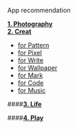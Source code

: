
App recommendation

[**1. Photography**](https://github.com/LuciaYan/App-Recommendation/blob/master/App%20recommendation/1.Photography.md)<br>
[**2. Creat**](https://github.com/LuciaYan/App-Recommendation/blob/master/App%20recommendation/2.Creat.md)<br>
* [for Pattern](https://github.com/LuciaYan/App-Recommendation/blob/master/App%20recommendation/2.Creat.md#for-pattern)<br> 
* [for Pixel](https://github.com/LuciaYan/App-Recommendation/blob/master/App%20recommendation/2.Creat.md#for-pixel)<br>
* [for Write](https://github.com/LuciaYan/App-Recommendation/blob/master/App%20recommendation/2.Creat.md#for-write)<br>
* [for Wallpaper](https://github.com/LuciaYan/App-Recommendation/blob/master/App%20recommendation/2.Creat.md#for-wallpaper)<br>
* [for Mark](https://github.com/LuciaYan/App-Recommendation/blob/master/App%20recommendation/2.Creat.md#for-mark)<br>
* [for Code](https://github.com/LuciaYan/App-Recommendation/blob/master/App%20recommendation/2.Creat.md#for-code)<br>
* [for Music](https://github.com/LuciaYan/App-Recommendation/blob/master/App%20recommendation/2.Creat.md#for-music)<br>

####[**3. Life**](https://github.com/LuciaYan/App-Recommendation/blob/master/App%20recommendation/3.Life.md#for-life)<br>

####[**4. Play**](https://github.com/LuciaYan/App-Recommendation/blob/master/App%20recommendation/4.Play.md#for-play)<br>
<br>
<br>
<br>
<br>
